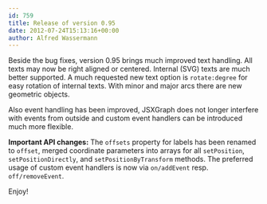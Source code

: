 ```yaml
---
id: 759
title: Release of version 0.95
date: 2012-07-24T15:13:16+00:00
author: Alfred Wassermann
---
```

Beside the bug fixes, version 0.95 brings much improved text handling. All texts may now be right aligned or centered. Internal (SVG) texts are much better supported. A much requested new text option is `rotate:degree` for easy rotation of internal texts. With minor and major arcs there are new geometric objects.
  
Also event handling has been improved, JSXGraph does not longer interfere with events from outside and custom event handlers can be introduced much more flexible.

**Important API changes:** 
The `offsets` property for labels has been renamed to `offset`, merged coordinate parameters into arrays for all `setPosition`, `setPositionDirectly`, and `setPositionByTransform` methods. The preferred usage of custom event handlers is now via `on/addEvent` resp. `off/removeEvent`.

Enjoy!